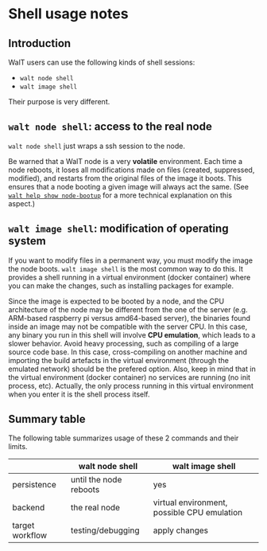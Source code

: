 
# Shell usage notes

## Introduction

WalT users can use the following kinds of shell sessions:
* `walt node shell`
* `walt image shell`


Their purpose is very different.

## `walt node shell`: access to the real node

`walt node shell` just wraps a ssh session to the node.

Be warned that a WalT node is a very **volatile** environment. Each time a node reboots, it loses all modifications made on files (created, suppressed, modified), and restarts from the original files of the image it boots.
This ensures that a node booting a given image will always act the same.
(See [`walt help show node-bootup`](node-bootup.md) for a more technical explanation on this aspect.)

## `walt image shell`: modification of operating system

If you want to modify files in a permanent way, you must modify the image the node boots. `walt image shell` is the most common way to do this. It provides a shell running in a virtual environment (docker container) where you can make the changes, such as installing packages for example.

Since the image is expected to be booted by a node, and the CPU architecture of the node may be different from the one of the server (e.g. ARM-based raspberry pi versus amd64-based server), the binaries found inside an image may not be compatible with the server CPU. In this case, any binary you run in this shell will involve **CPU emulation**, which leads to a slower behavior. Avoid heavy processing, such as compiling of a large source code base. In this case, cross-compiling on another machine and importing the build artefacts in the virtual environment (through the emulated network) should be the prefered option.
Also, keep in mind that in the virtual environment (docker container) no services are running (no init process, etc). Actually, the only process running in this virtual environment when you enter it is the shell process itself.

## Summary table

The following table summarizes usage of these 2 commands and their limits.

|                 | walt node shell        | walt image shell                            |
|-----------------|------------------------|---------------------------------------------|
| persistence     | until the node reboots | yes                                         |
| backend         | the real node          | virtual environment, possible CPU emulation |
| target workflow | testing/debugging      | apply changes                               |


